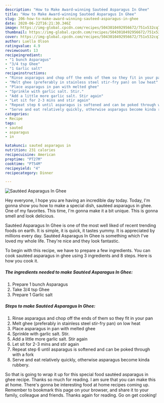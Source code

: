 ```yaml
---
description: "How to Make Award-winning Sautéed Asparagus In Ghee"
title: "How to Make Award-winning Sautéed Asparagus In Ghee"
slug: 206-how-to-make-award-winning-sauteed-asparagus-in-ghee
date: 2020-06-22T16:21:30.346Z
image: https://img-global.cpcdn.com/recipes/5043010492956672/751x532cq70/sauteed-asparagus-in-ghee-recipe-main-photo.jpg
thumbnail: https://img-global.cpcdn.com/recipes/5043010492956672/751x532cq70/sauteed-asparagus-in-ghee-recipe-main-photo.jpg
cover: https://img-global.cpcdn.com/recipes/5043010492956672/751x532cq70/sauteed-asparagus-in-ghee-recipe-main-photo.jpg
author: Luella Olson
ratingvalue: 4.9
reviewcount: 13
recipeingredient:
- "1 bunch Asparagus"
- "3/4 tsp Ghee"
- "1 Garlic salt"
recipeinstructions:
- "Rinse asparagus and chop off the ends of them so they fit in your pan"
- "Melt ghee (preferably in stainless steel stir-fry pan) on low heat"
- "Place asparagus in pan with melted ghee"
- "Sprinkle with garlic salt. Stir."
- "Add a little more garlic salt. Stir again"
- "Let sit for 2-3 mins and stir again"
- "Repeat step 6 until asparagus is softened and can be poked through with a fork"
- "Serve and eat relatively quickly, otherwise asparagus become kinda rubbery."
categories:
- Recipe
tags:
- sauted
- asparagus
- in

katakunci: sauted asparagus in 
nutrition: 231 calories
recipecuisine: American
preptime: "PT27M"
cooktime: "PT54M"
recipeyield: "4"
recipecategory: Dinner

---
```



![Sautéed Asparagus In Ghee](https://img-global.cpcdn.com/recipes/5043010492956672/751x532cq70/sauteed-asparagus-in-ghee-recipe-main-photo.jpg)

Hey everyone, I hope you are having an incredible day today. Today, I'm gonna show you how to make a special dish, sautéed asparagus in ghee. One of my favorites. This time, I'm gonna make it a bit unique. This is gonna smell and look delicious.



Sautéed Asparagus In Ghee is one of the most well liked of recent trending foods on earth. It is simple, it is quick, it tastes yummy. It is appreciated by millions every day. Sautéed Asparagus In Ghee is something which I've loved my whole life. They're nice and they look fantastic.


To begin with this recipe, we have to prepare a few ingredients. You can cook sautéed asparagus in ghee using 3 ingredients and 8 steps. Here is how you cook it.

##### The ingredients needed to make Sautéed Asparagus In Ghee:

1. Prepare 1 bunch Asparagus
1. Take 3/4 tsp Ghee
1. Prepare 1 Garlic salt




##### Steps to make Sautéed Asparagus In Ghee:

1. Rinse asparagus and chop off the ends of them so they fit in your pan
1. Melt ghee (preferably in stainless steel stir-fry pan) on low heat
1. Place asparagus in pan with melted ghee
1. Sprinkle with garlic salt. Stir.
1. Add a little more garlic salt. Stir again
1. Let sit for 2-3 mins and stir again
1. Repeat step 6 until asparagus is softened and can be poked through with a fork
1. Serve and eat relatively quickly, otherwise asparagus become kinda rubbery.




So that is going to wrap it up for this special food sautéed asparagus in ghee recipe. Thanks so much for reading. I am sure that you can make this at home. There's gonna be interesting food at home recipes coming up. Remember to bookmark this page on your browser, and share it to your family, colleague and friends. Thanks again for reading. Go on get cooking!
